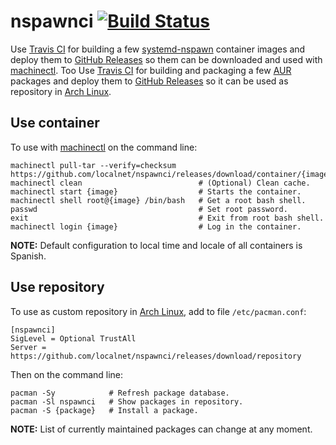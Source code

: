 # nspawnci [![Build Status](https://travis-ci.org/localnet/nspawnci.svg?branch=master)](https://travis-ci.org/localnet/nspawnci)                                                                                                                                               
                                                                                                                                                                                                                                                                               
Use [Travis CI](https://travis-ci.org/localnet/nspawnci) for building a few [systemd-nspawn](https://www.freedesktop.org/software/systemd/man/systemd-nspawn.html) container images and deploy them to [GitHub Releases](https://github.com/localnet/nspawnci/releases/tag/container) so them can be downloaded and used with [machinectl](https://www.freedesktop.org/software/systemd/man/machinectl.html). Too Use [Travis CI](https://travis-ci.org/localnet/nspawnci) for building and packaging a few [AUR](https://aur.archlinux.org) packages and deploy them to [GitHub Releases](https://github.com/localnet/nspawnci/releases/tag/repository) so it can be used as repository in [Arch Linux](https://www.archlinux.org).

## Use container

To use with [machinectl](https://www.freedesktop.org/software/systemd/man/machinectl.html) on the command line:

```
machinectl pull-tar --verify=checksum https://github.com/localnet/nspawnci/releases/download/container/{image}.tar.xz
machinectl clean                          # (Optional) Clean cache.
machinectl start {image}                  # Starts the container.
machinectl shell root@{image} /bin/bash   # Get a root bash shell.
passwd                                    # Set root password.
exit                                      # Exit from root bash shell.
machinectl login {image}                  # Log in the container.
```

**NOTE:** Default configuration to local time and locale of all containers is Spanish.

## Use repository

To use as custom repository in [Arch Linux](https://www.archlinux.org), add to file `/etc/pacman.conf`:

```
[nspawnci]
SigLevel = Optional TrustAll
Server = https://github.com/localnet/nspawnci/releases/download/repository
```

Then on the command line:

```
pacman -Sy            # Refresh package database.
pacman -Sl nspawnci   # Show packages in repository.
pacman -S {package}   # Install a package.
```

**NOTE:** List of currently maintained packages can change at any moment.
